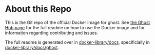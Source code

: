 # About this Repo

This is the Git repo of the official Docker image for ghost. See [the Ghost
Hub page](https://registry.hub.docker.com/_/ghost/) for the full readme on how to use the Docker image and for information
regarding contributing and issues.

The full readme is generated over in [docker-library/docs](https://github.com/docker-library/docs),
specificially in [docker-library/docs/ghost](https://github.com/docker-library/docs/tree/master/ghost).
